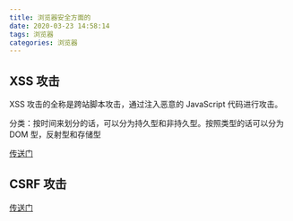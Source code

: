 ```yaml
---
title: 浏览器安全方面的
date: 2020-03-23 14:58:14
tags: 浏览器
categories: 浏览器
---
```


## XSS 攻击

XSS 攻击的全称是跨站脚本攻击，通过注入恶意的 JavaScript 代码进行攻击。

分类：按时间来划分的话，可以分为持久型和非持久型。按照类型的话可以分为 DOM 型，反射型和存储型

[传送门](https://github.com/yinjiangqaq/studyDiary/blob/master/2020_8_24.md#%E5%A6%82%E4%BD%95%E9%98%B2%E6%AD%A2-xss-%E6%94%BB%E5%87%BB)

## CSRF 攻击

[传送门](https://github.com/yinjiangqaq/studyDiary/blob/master/2020_8_3.md#csrf)
